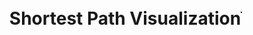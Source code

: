 <!DOCTYPE html>
<html>
<head>
  <title>Shortest Path Visualization</title>
  <style>
    body {
      display: flex;
      justify-content: center;
      align-items: center;
      height: 100vh;
      margin: 0;
    }
    #canvas {
      border: 1px solid #000000;
      background-image: url('SDmap.png');
      background-size: contain;
      background-repeat: no-repeat;
      background-position: center;
    }
  </style>
</head>
<body>
  <h1>Shortest Path Visualization</h1>
  <canvas id="canvas" width="1072" height="829"></canvas>
 <script>
 // Vertex class to represent each HTML element
 class Vertex {
   constructor(id, x, y) {
     this.id = id; // id of the vertex
     this.x = x; // x-coordinate of the vertex
     this.y = y; // y-coordinate of the vertex
     this.adjacent = []; // array to store adjacent vertices
   }
   // Function to add an adjacent vertex
   addAdjacent(vertex) {
     this.adjacent.push(vertex);
   }
 }
 // Graph class to hold all the vertices
 class Graph {
   constructor() {
     this.vertices = []; // array to store all vertices
     this.map = {}; // hash map to store vertices by their ids
   }
   // Function to add a vertex to the graph
   addVertex(vertex) {
     this.vertices.push(vertex);
     this.map[vertex.id] = vertex; // add vertex to the map
   }
 }
 // Function to calculate the Euclidean distance between two vertices
 function getDistance(v1, v2) {
   const dx = v1.x - v2.x;
   const dy = v1.y - v2.y;
   return Math.sqrt(dx * dx + dy * dy);
 }
 // Dijkstra's algorithm implementation
 function dijkstra(graph, startId) {
   const distances = {}; // object to store distances from start vertex to all other vertices
   const previous = {}; // object to store previous vertex in the shortest path
   const unvisited = new Set(); // set to store unvisited vertices
   // Initialize distances and previous objects
   graph.vertices.forEach((vertex) => {
     distances[vertex.id] = Infinity;
     previous[vertex.id] = null;
     unvisited.add(vertex.id);
   });
   distances[startId] = 0; // distance to start vertex is 0
   while (unvisited.size > 0) {
     let minId = null;
     // Find the unvisited vertex with the smallest distance
     unvisited.forEach((vertexId) => {
       if (minId === null || distances[vertexId] < distances[minId]) {
         minId = vertexId;
       }
     });
     unvisited.delete(minId); // remove the vertex from the unvisited set
     const current = graph.map[minId]; // use the map to access the vertex in constant time
     // Update distances and previous for each adjacent vertex
     current.adjacent.forEach((neighbor) => {
       const alt = distances[minId] + getDistance(current, neighbor);
       if (alt < distances[neighbor.id]) {
         distances[neighbor.id] = alt;
         previous[neighbor.id] = current.id;
       }
     });
   }
   return previous; // return the previous object
 }
 // Function to draw the shortest path on the canvas
 function drawShortestPath(graph, previous) {
   const canvas = document.getElementById("canvas");
   const ctx = canvas.getContext("2d");
   ctx.clearRect(0, 0, canvas.width, canvas.height); // clear the canvas
   // Draw all vertices as white circles
   graph.vertices.forEach((vertex) => {
     ctx.beginPath();
     ctx.arc(vertex.x, vertex.y, 10, 0, 2 * Math.PI);
     ctx.fillStyle = "#000000";
     ctx.fill();
     ctx.closePath();
   });
   // Draw the shortest path as a red line
   ctx.beginPath();
   ctx.strokeStyle = "#FF0000";
   ctx.lineWidth = 3;
   graph.vertices.forEach((vertex) => {
     let currentId = vertex.id;
     let nextId = previous[currentId];
     while (nextId !== null) {
       const current = graph.map[currentId]; // use the map to access the vertex in constant time
       const next = graph.map[nextId];
       ctx.moveTo(current.x, current.y);
       ctx.lineTo(next.x, next.y);
       currentId = nextId;
       nextId = previous[nextId];
     }
   });
   ctx.stroke();
   ctx.closePath();
 }
 // Function to handle the mouse down event
 function handleMouseDown(e) {
   const canvas = e.target;
   const rect = canvas.getBoundingClientRect();
   const mouseX = e.clientX - rect.left;
   const mouseY = e.clientY - rect.top;
   // Find the vertex that the user clicked on (if any)
   const vertex = graph.vertices.find((vertex) => {
     const dx = vertex.x - mouseX;
     const dy = vertex.y - mouseY;
     return dx * dx + dy * dy <= 100; // check if the click is within the vertex's radius
   });
   if (vertex) {
     // Store the selected vertex and the starting position of the line
     selectedVertex = vertex;
     lineStartX = vertex.x;
     lineStartY = vertex.y;
     // Add mouse move and mouse up event listeners
     canvas.addEventListener("mousemove", handleMouseMove);
     canvas.addEventListener("mouseup", handleMouseUp);
   }
 }
 // Function to handle the mouse move event
 function handleMouseMove(e) {
   const canvas = e.target;
   const rect = canvas.getBoundingClientRect();
   const mouseX = e.clientX - rect.left;
   const mouseY = e.clientY - rect.top;
   // Update the line end position
   lineEndX = mouseX;
   lineEndY = mouseY;
   // Redraw the canvas
   drawShortestPath(graph, previous);
   // Draw the temporary line from the selected vertex to the mouse position
   const ctx = canvas.getContext("2d");
   ctx.beginPath();
   ctx.strokeStyle = "#0000FF";
   ctx.lineWidth = 2;
   ctx.moveTo(lineStartX, lineStartY);
   ctx.lineTo(lineEndX, lineEndY);
   ctx.stroke();
   ctx.closePath();
 }
 // Function to handle the mouse up event
 function handleMouseUp(e) {
   const canvas = e.target;
   // Find the vertex that the user released the mouse on (if any)
   const vertex = graph.vertices.find((vertex) => {
     const dx = vertex.x - lineEndX;
     const dy = vertex.y - lineEndY;
     const distance = Math.sqrt(dx * dx + dy * dy);
     return distance <= 20; // check if the release point is within 20 pixels of the vertex
   });
   if (vertex) {
     // Connect the line to the snapped vertex
     selectedVertex.addAdjacent(vertex);
     vertex.addAdjacent(selectedVertex);
   }
   // Redraw the canvas with the updated graph and line connection (if applicable)
   drawShortestPath(graph, previous);
   // Reset the line positions and remove the event listeners
   lineStartX = null;
   lineStartY = null;
   lineEndX = null;
   lineEndY = null;
   selectedVertex = null;
   canvas.removeEventListener("mousemove", handleMouseMove);
   canvas.removeEventListener("mouseup", handleMouseUp);
 }
 // Create the graph
 const graph = new Graph();
 const v1 = new Vertex("A", 69, 69);
 const v2 = new Vertex("B", 222, 122);
 const v3 = new Vertex("C", 333, 125);
 const v4 = new Vertex("D", 235, 464);
 const v5 = new Vertex("E", 726, 123);
 const v6 = new Vertex("F", 46, 75);
 graph.addVertex(v1);
 graph.addVertex(v2);
 graph.addVertex(v3);
 graph.addVertex(v4);
 graph.addVertex(v5);
 graph.addVertex(v6);
 // Add some initial connections
 v1.addAdjacent(v2);
 v2.addAdjacent(v3);
 v3.addAdjacent(v4);
 v4.addAdjacent(v5);
 v5.addAdjacent(v6);
 // Run Dijkstra's algorithm
 const startId = "A";
 const previous = dijkstra(graph, startId);
 // Set the initial line positions and selected vertex to null
 let lineStartX = null;
 let lineStartY = null;
 let lineEndX = null;
 let lineEndY = null;
 let selectedVertex = null;
 // Draw the initial shortest path
 drawShortestPath(graph, previous);
 // Add mouse down event listener
 const canvas = document.getElementById("canvas");
 canvas.addEventListener("mousedown", handleMouseDown);
 </script>
</body>
</html>
